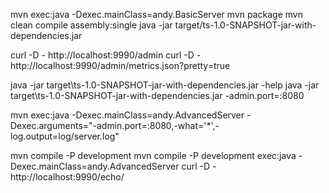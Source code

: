 mvn exec:java -Dexec.mainClass=andy.BasicServer
mvn package
mvn clean compile assembly:single
java -jar target/ts-1.0-SNAPSHOT-jar-with-dependencies.jar

curl -D - http://localhost:9990/admin
curl -D - http://localhost:9990/admin/metrics.json?pretty=true

java -jar target\ts-1.0-SNAPSHOT-jar-with-dependencies.jar -help
java -jar target\ts-1.0-SNAPSHOT-jar-with-dependencies.jar -admin.port=:8080

mvn exec:java -Dexec.mainClass=andy.AdvancedServer -Dexec.arguments="-admin.port=:8080,-what='*',-log.output=log/server.log"


mvn compile -P development
mvn compile -P development exec:java -Dexec.mainClass=andy.AdvancedServer
curl -D - http://localhost:9990/echo/
